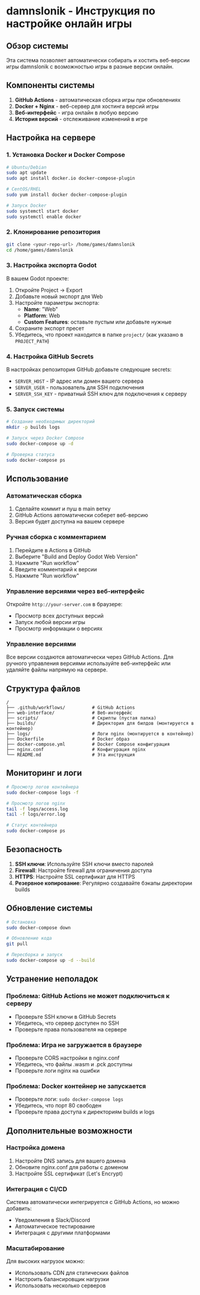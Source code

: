 # damnslonik - Инструкция по настройке онлайн игры

## Обзор системы

Эта система позволяет автоматически собирать и хостить веб-версии игры damnslonik с возможностью игры в разные версии онлайн.

## Компоненты системы

1. **GitHub Actions** - автоматическая сборка игры при обновлениях
2. **Docker + Nginx** - веб-сервер для хостинга версий игры
3. **Веб-интерфейс** - игра онлайн в любую версию
4. **История версий** - отслеживание изменений в игре

## Настройка на сервере

### 1. Установка Docker и Docker Compose

```bash
# Ubuntu/Debian
sudo apt update
sudo apt install docker.io docker-compose-plugin

# CentOS/RHEL
sudo yum install docker docker-compose-plugin

# Запуск Docker
sudo systemctl start docker
sudo systemctl enable docker
```

### 2. Клонирование репозитория

```bash
git clone <your-repo-url> /home/games/damnslonik
cd /home/games/damnslonik
```

### 3. Настройка экспорта Godot

В вашем Godot проекте:

1. Откройте Project → Export
2. Добавьте новый экспорт для Web
3. Настройте параметры экспорта:
   - **Name**: "Web"
   - **Platform**: Web
   - **Custom Features**: оставьте пустым или добавьте нужные
4. Сохраните экспорт пресет
5. Убедитесь, что проект находится в папке `project/` (как указано в `PROJECT_PATH`)

### 4. Настройка GitHub Secrets

В настройках репозитория GitHub добавьте следующие secrets:

- `SERVER_HOST` - IP адрес или домен вашего сервера
- `SERVER_USER` - пользователь для SSH подключения
- `SERVER_SSH_KEY` - приватный SSH ключ для подключения к серверу

### 5. Запуск системы

```bash
# Создание необходимых директорий
mkdir -p builds logs

# Запуск через Docker Compose
sudo docker-compose up -d

# Проверка статуса
sudo docker-compose ps
```

## Использование

### Автоматическая сборка

1. Сделайте коммит и пуш в main ветку
2. GitHub Actions автоматически соберет веб-версию
3. Версия будет доступна на вашем сервере

### Ручная сборка с комментарием

1. Перейдите в Actions в GitHub
2. Выберите "Build and Deploy Godot Web Version"
3. Нажмите "Run workflow"
4. Введите комментарий к версии
5. Нажмите "Run workflow"

### Управление версиями через веб-интерфейс

Откройте `http://your-server.com` в браузере:

- Просмотр всех доступных версий
- Запуск любой версии игры
- Просмотр информации о версиях

### Управление версиями

Все версии создаются автоматически через GitHub Actions. Для ручного управления версиями используйте веб-интерфейс или удаляйте файлы напрямую на сервере.

## Структура файлов

```
/
├── .github/workflows/          # GitHub Actions
├── web-interface/              # Веб-интерфейс
├── scripts/                    # Скрипты (пустая папка)
├── builds/                     # Директория для билдов (монтируется в контейнер)
├── logs/                       # Логи nginx (монтируется в контейнер)
├── Dockerfile                  # Docker образ
├── docker-compose.yml          # Docker Compose конфигурация
├── nginx.conf                  # Конфигурация nginx
└── README.md                   # Эта инструкция
```

## Мониторинг и логи

```bash
# Просмотр логов контейнера
sudo docker-compose logs -f

# Просмотр логов nginx
tail -f logs/access.log
tail -f logs/error.log

# Статус контейнера
sudo docker-compose ps
```

## Безопасность

1. **SSH ключи**: Используйте SSH ключи вместо паролей
2. **Firewall**: Настройте firewall для ограничения доступа
3. **HTTPS**: Настройте SSL сертификат для HTTPS
4. **Резервное копирование**: Регулярно создавайте бэкапы директории builds

## Обновление системы

```bash
# Остановка
sudo docker-compose down

# Обновление кода
git pull

# Пересборка и запуск
sudo docker-compose up -d --build
```

## Устранение неполадок

### Проблема: GitHub Actions не может подключиться к серверу

- Проверьте SSH ключи в GitHub Secrets
- Убедитесь, что сервер доступен по SSH
- Проверьте права пользователя на сервере

### Проблема: Игра не загружается в браузере

- Проверьте CORS настройки в nginx.conf
- Убедитесь, что файлы .wasm и .pck доступны
- Проверьте логи nginx на ошибки

### Проблема: Docker контейнер не запускается

- Проверьте логи: `sudo docker-compose logs`
- Убедитесь, что порт 80 свободен
- Проверьте права доступа к директориям builds и logs

## Дополнительные возможности

### Настройка домена

1. Настройте DNS запись для вашего домена
2. Обновите nginx.conf для работы с доменом
3. Настройте SSL сертификат (Let's Encrypt)

### Интеграция с CI/CD

Система автоматически интегрируется с GitHub Actions, но можно добавить:

- Уведомления в Slack/Discord
- Автоматическое тестирование
- Интеграция с другими платформами

### Масштабирование

Для высоких нагрузок можно:

- Использовать CDN для статических файлов
- Настроить балансировщик нагрузки
- Использовать несколько серверов
